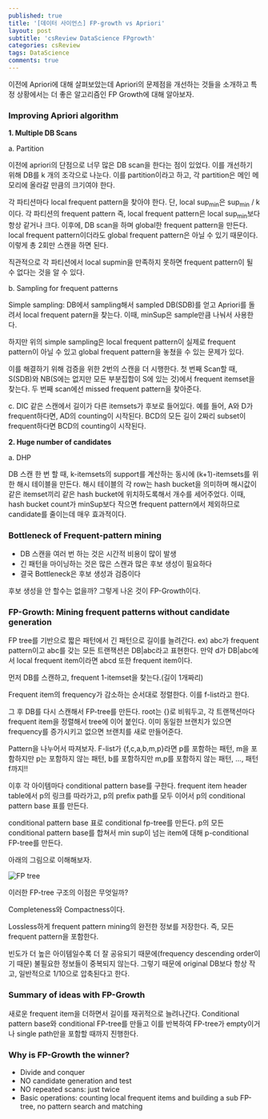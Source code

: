 ```yaml
---
published: true
title: '[데이터 사이언스] FP-growth vs Apriori'
layout: post
subtitle: 'csReview DataScience FPgrowth'
categories: csReview
tags: DataScience
comments: true
---
```


이전에 Apriori에 대해 살펴보았는데 Apriori의 문제점을 개선하는 것들을 소개하고 특정 상황에서는 더 좋은 알고리즘인 FP Growth에 대해 알아보자.

### Improving Apriori algorithm

**1. Multiple DB Scans**

a. Partition

이전에 apriori의 단점으로 너무 많은 DB scan을 한다는 점이 있었다. 이를 개선하기 위해 DB를 k 개의 조각으로 나눈다. 이를 partition이라고 하고, 각 partition은 메인 메모리에 올라갈 만큼의 크기여야 한다.

각 파티션마다 local frequent pattern을 찾아야 한다. 단, local  sup<sub>min</sub>은 sup<sub>min</sub> / k이다. 각 파티션의 frequent pattern 즉, local frequent pattern은 local sup<sub>min</sub>보다 항상 같거나 크다. 이후에, DB scan을 하며 global한 frequent pattern을 만든다. local frequent pattern이더라도 global frequent pattern은 아닐 수 있기 때문이다. 이렇게 총 2회만 스캔을 하면 된다.

직관적으로 각 파티션에서 local supmin을 만족하지 못하면 frequent pattern이 될 수 없다는 것을 알 수 있다.

b. Sampling for frequent patterns

Simple sampling: DB에서 sampling해서 sampled DB(SDB)를 얻고 Apriori를 돌려서 local frequent patern을 찾는다. 이때, minSup은 sample만큼 나눠서 사용한다.

하지만 위의 simple sampling은 local frequent pattern이 실제로 frequent pattern이 아닐 수 있고 global frequent pattern을 놓쳤을 수 있는 문제가 있다.

이를 해결하기 위해 검증을 위한 2번의 스캔을 더 시행한다.
첫 번째 Scan할 때, S(SDB)와 NB(S에는 없지만 모든 부분집합이 S에 있는 것)에서 frequent itemset을 찾는다. 두 번째 scan에선 missed frequent pattern을 찾아준다.

c. DIC
같은 스캔에서 길이가 다른 itemsets가 후보로 들어있다.
예를 들어, A와 D가 frequent하다면, AD의 counting이 시작된다. BCD의 모든 길이 2짜리 subset이 frequent하다면 BCD의 counting이 시작된다.

**2. Huge number of candidates**

a. DHP

DB 스캔 한 번 할 때, k-itemsets의 support를 계산하는 동시에 (k+1)-itemsets를 위한 해시 테이블을 만든다. 해시 테이블의 각 row는 hash bucket을 의미하며 해시값이 같은 itemset끼리 같은 hash bucket에 위치하도록해서 개수를 세어주었다. 이때, hash bucket count가 minSup보다 작으면 frequent pattern에서 제외하므로 candidate를 줄이는데 매우 효과적이다.

### Bottleneck of Frequent-pattern mining
- DB 스캔을 여러 번 하는 것은 시간적 비용이 많이 발생
- 긴 패턴을 마이닝하는 것은 많은 스캔과 많은 후보 생성이 필요하다
- 결국 Bottleneck은 후보 생성과 검증이다

후보 생성을 안 할수는 없을까? 그렇게 나온 것이 FP-Growth이다.

### FP-Growth: Mining frequent patterns without candidate generation

FP tree를 기반으로 짧은 패턴에서 긴 패턴으로 길이를 늘려간다.
ex) abc가 frequent pattern이고 abc를 갖는 모든 트랜잭션은 DB|abc라고 표현한다. 만약 d가 DB|abc에서 local frequent item이라면 abcd 또한 frequent item이다.

먼저 DB를 스캔하고, frequent 1-itemset을 찾는다.(길이 1개짜리)

Frequent item의 frequency가 감소하는 순서대로 정렬한다. 이를 f-list라고 한다.

그 후 DB를 다시 스캔해서 FP-tree를 만든다. root는 {}로 비워두고, 각 트랜잭션마다 frequent item을 정렬해서 tree에 이어 붙인다. 이미 동일한 브랜치가 있으면 frequency를 증가시키고 없으면 브랜치를 새로 만들어준다.

Pattern을 나누어서 따져보자. F-list가 {f,c,a,b,m,p}라면 p를 포함하는 패턴, m을 포함하지만 p는 포함하지 않는 패턴, b를 포함하지만 m,p를 포함하지 않는 패턴, ..., 패턴 f까지!!

이후 각 아이템마다 conditional pattern base를 구한다. frequent item header table에서 p의 링크를 따라가고, p의 prefix path를 모두 이어서 p의 conditional pattern base 표를 만든다.

conditional pattern base 표로 conditional fp-tree를 만든다. p의 모든 conditional pattern base를 합쳐서 min sup이 넘는 item에 대해 p-conditional FP-tree를 만든다.

아래의 그림으로 이해해보자.

![FP tree](https://sundongkim-dev.github.io/assets/img/data_science/FP_tree.png)  

이러한 FP-tree 구조의 이점은 무엇일까?

Completeness와 Compactness이다.

Lossless하게 frequent pattern mining의 완전한 정보를 저장한다. 즉, 모든 frequent pattern을 포함한다.

빈도가 더 높은 아이템일수록 더 잘 공유되기 때문에(frequency descending order이기 때문) 불필요한 정보들이 중복되지 않는다. 그렇기 때문에 original DB보다 항상 작고, 일반적으로 1/10으로 압축된다고 한다.

### Summary of ideas with FP-Growth

새로운 frequent item을 더하면서 길이를 재귀적으로 늘려나간다.
Conditional pattern base와 conditional FP-tree를 만들고 이를 반복하여 FP-tree가 empty이거나 single path만을 포함할 때까지 진행한다.

### Why is FP-Growth the winner?

- Divide and conquer
- NO candidate generation and test
- NO repeated scans: just twice
- Basic operations: counting local frequent items and building a sub FP-tree, no pattern search and matching
